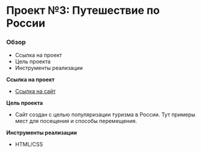 # Проект №3: Путешествие по России

### Обзор
* Ссылка на проект
* Цель проекта
* Инструменты реализации

**Ссылка на проект**

* [Ссылка на cайт](https://huriky.github.io/Russian-Travels/)

**Цель проекта**

* Сайт создан с целью популяризации туризма в России. Тут примеры мест для посещения и способы перемещения.

**Инструменты реализации**

* HTML/CSS